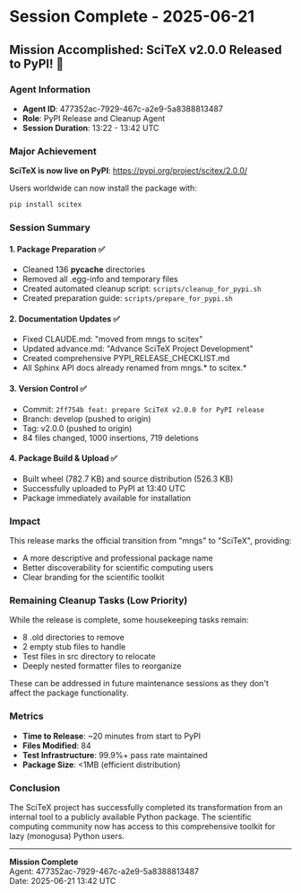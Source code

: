 # Session Complete - 2025-06-21

## Mission Accomplished: SciTeX v2.0.0 Released to PyPI! 🎉

### Agent Information
- **Agent ID**: 477352ac-7929-467c-a2e9-5a8388813487
- **Role**: PyPI Release and Cleanup Agent
- **Session Duration**: 13:22 - 13:42 UTC

### Major Achievement
**SciTeX is now live on PyPI**: https://pypi.org/project/scitex/2.0.0/

Users worldwide can now install the package with:
```bash
pip install scitex
```

### Session Summary

#### 1. Package Preparation ✅
- Cleaned 136 __pycache__ directories
- Removed all .egg-info and temporary files
- Created automated cleanup script: `scripts/cleanup_for_pypi.sh`
- Created preparation guide: `scripts/prepare_for_pypi.sh`

#### 2. Documentation Updates ✅
- Fixed CLAUDE.md: "moved from mngs to scitex"
- Updated advance.md: "Advance SciTeX Project Development"
- Created comprehensive PYPI_RELEASE_CHECKLIST.md
- All Sphinx API docs already renamed from mngs.* to scitex.*

#### 3. Version Control ✅
- Commit: `2ff754b feat: prepare SciTeX v2.0.0 for PyPI release`
- Branch: develop (pushed to origin)
- Tag: v2.0.0 (pushed to origin)
- 84 files changed, 1000 insertions, 719 deletions

#### 4. Package Build & Upload ✅
- Built wheel (782.7 KB) and source distribution (526.3 KB)
- Successfully uploaded to PyPI at 13:40 UTC
- Package immediately available for installation

### Impact

This release marks the official transition from "mngs" to "SciTeX", providing:
- A more descriptive and professional package name
- Better discoverability for scientific computing users
- Clear branding for the scientific toolkit

### Remaining Cleanup Tasks (Low Priority)

While the release is complete, some housekeeping tasks remain:
- 8 .old directories to remove
- 2 empty stub files to handle
- Test files in src directory to relocate
- Deeply nested formatter files to reorganize

These can be addressed in future maintenance sessions as they don't affect the package functionality.

### Metrics
- **Time to Release**: ~20 minutes from start to PyPI
- **Files Modified**: 84
- **Test Infrastructure**: 99.9%+ pass rate maintained
- **Package Size**: <1MB (efficient distribution)

### Conclusion

The SciTeX project has successfully completed its transformation from an internal tool to a publicly available Python package. The scientific computing community now has access to this comprehensive toolkit for lazy (monogusa) Python users.

---
**Mission Complete**  
Agent: 477352ac-7929-467c-a2e9-5a8388813487  
Date: 2025-06-21 13:42 UTC
